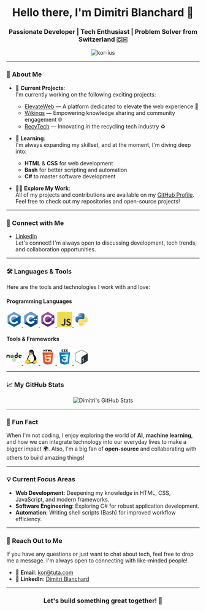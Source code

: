 <h1 align="center">Hello there, I'm Dimitri Blanchard 👋</h1>
<h3 align="center">Passionate Developer | Tech Enthusiast | Problem Solver from Switzerland 🇨🇭</h3>

<p align="center">
  <img src="https://komarev.com/ghpvc/?username=kor-ius&label=Profile%20views&color=0e75b6&style=flat" alt="kor-ius" />
</p>

---

### 🚀 About Me

- 🔭 **Current Projects**:  
  I'm currently working on the following exciting projects:  
  - [ElevateWeb](https://elevateweb.ch/) — A platform dedicated to elevate the web experience 🚀  
  - [Wikings](https://wikings.org/) — Empowering knowledge sharing and community engagement 🌐  
  - [RecyTech](https://recytech.me/) — Innovating in the recycling tech industry ♻️

- 🌱 **Learning**:  
  I'm always expanding my skillset, and at the moment, I'm diving deep into:  
  - **HTML** & **CSS** for web development  
  - **Bash** for better scripting and automation  
  - **C#** to master software development

- 👨‍💻 **Explore My Work**:  
  All of my projects and contributions are available on my [GitHub Profile](https://github.com/Dimitri-Blanchard). Feel free to check out my repositories and open-source projects!

---

### 📱 Connect with Me

- [LinkedIn](https://www.linkedin.com/in/dimitri-blanchard-624695335/)  
  Let's connect! I'm always open to discussing development, tech trends, and collaboration opportunities.
  
---

### 🛠️ Languages & Tools

Here are the tools and technologies I work with and love:

#### Programming Languages

<p align="left">
  <a href="https://www.cprogramming.com/" target="_blank" rel="noreferrer">
    <img src="https://raw.githubusercontent.com/devicons/devicon/master/icons/c/c-original.svg" alt="C" width="40" height="40"/>
  </a>
  <a href="https://www.w3schools.com/cpp/" target="_blank" rel="noreferrer">
    <img src="https://raw.githubusercontent.com/devicons/devicon/master/icons/cplusplus/cplusplus-original.svg" alt="C++" width="40" height="40"/>
  </a>
  <a href="https://www.w3schools.com/cs/" target="_blank" rel="noreferrer">
    <img src="https://raw.githubusercontent.com/devicons/devicon/master/icons/csharp/csharp-original.svg" alt="C#" width="40" height="40"/>
  </a>
  <a href="https://developer.mozilla.org/en-US/docs/Web/JavaScript" target="_blank" rel="noreferrer">
    <img src="https://raw.githubusercontent.com/devicons/devicon/master/icons/javascript/javascript-original.svg" alt="JavaScript" width="40" height="40"/>
  </a>
  <a href="https://www.python.org" target="_blank" rel="noreferrer">
    <img src="https://raw.githubusercontent.com/devicons/devicon/master/icons/python/python-original.svg" alt="Python" width="40" height="40"/>
  </a>
</p>

#### Tools & Frameworks

<p align="left">
  <a href="https://nodejs.org" target="_blank" rel="noreferrer">
    <img src="https://raw.githubusercontent.com/devicons/devicon/master/icons/nodejs/nodejs-original-wordmark.svg" alt="Node.js" width="40" height="40"/>
  </a>
  <a href="https://www.linux.org/" target="_blank" rel="noreferrer">
    <img src="https://raw.githubusercontent.com/devicons/devicon/master/icons/linux/linux-original.svg" alt="Linux" width="40" height="40"/>
  </a>
  <a href="https://www.w3.org/html/" target="_blank" rel="noreferrer">
    <img src="https://raw.githubusercontent.com/devicons/devicon/master/icons/html5/html5-original-wordmark.svg" alt="HTML5" width="40" height="40"/>
  </a>
  <a href="https://www.w3.org/css/" target="_blank" rel="noreferrer">
    <img src="https://raw.githubusercontent.com/devicons/devicon/master/icons/css3/css3-original-wordmark.svg" alt="CSS3" width="40" height="40"/>
  </a>
  <a href="https://www.gnu.org/software/bash/" target="_blank" rel="noreferrer">
    <img src="https://raw.githubusercontent.com/devicons/devicon/master/icons/bash/bash-original.svg" alt="Bash" width="40" height="40"/>
  </a>
</p>

---

### 📈 My GitHub Stats

<p align="center">
  <img src="https://github-readme-stats.vercel.app/api?username=Dimitri-Blanchard&show_icons=true&hide_title=true&count_private=true&theme=radical" alt="Dimitri's GitHub Stats" />
</p>

---

### 💬 Fun Fact

When I'm not coding, I enjoy exploring the world of **AI**, **machine learning**, and how we can integrate technology into our everyday lives to make a bigger impact 🌍. Also, I'm a big fan of **open-source** and collaborating with others to build amazing things!

---

### 💡 Current Focus Areas

- **Web Development**: Deepening my knowledge in HTML, CSS, JavaScript, and modern frameworks.
- **Software Engineering**: Exploring C# for robust application development.
- **Automation**: Writing shell scripts (Bash) for improved workflow efficiency.

---

### 📩 Reach Out to Me

If you have any questions or just want to chat about tech, feel free to drop me a message. I'm always open to connecting with like-minded people!

- 📧 **Email**: [kor@tuta.com](mailto:kor@tuta.com)
- 💬 **LinkedIn**: [Dimitri Blanchard](https://www.linkedin.com/in/dimitri-blanchard-624695335/)

---

<h3 align="center">Let's build something great together! 🚀</h3>
